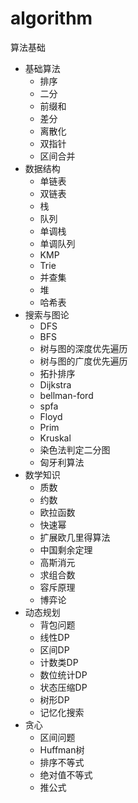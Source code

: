 # algorithm
算法基础

- 基础算法
  - 排序
  - 二分
  - 前缀和
  - 差分
  - 离散化
  - 双指针
  - 区间合并
- 数据结构
  - 单链表
  - 双链表
  - 栈
  - 队列
  - 单调栈
  - 单调队列
  - KMP
  - Trie
  - 并查集
  - 堆
  - 哈希表
- 搜索与图论
  - DFS
  - BFS
  - 树与图的深度优先遍历
  - 树与图的广度优先遍历
  - 拓扑排序
  - Dijkstra
  - bellman-ford
  - spfa
  - Floyd
  - Prim
  - Kruskal
  - 染色法判定二分图
  - 匈牙利算法
- 数学知识
  - 质数
  - 约数
  - 欧拉函数
  - 快速幂
  - 扩展欧几里得算法
  - 中国剩余定理
  - 高斯消元
  - 求组合数
  - 容斥原理
  - 博弈论
- 动态规划
  - 背包问题
  - 线性DP
  - 区间DP
  - 计数类DP
  - 数位统计DP
  - 状态压缩DP
  - 树形DP
  - 记忆化搜索
- 贪心
  - 区间问题
  - Huffman树
  - 排序不等式
  - 绝对值不等式
  - 推公式

